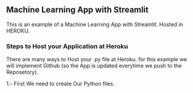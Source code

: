 ## Machine Learning App with Streamlit
This is an example of a Machine Learning App with Streamlit. Hosted in HEROKU.

### Steps to Host your Application at Heroku
There are many ways to Host your .py file at Heroku. for this example we will implement Github (so the App is updated everytime we push to the Reposetory).

1.- First We need to create Our Python files.